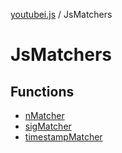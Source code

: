 [youtubei.js](../../../README.md) / JsMatchers

# JsMatchers

## Functions

- [nMatcher](functions/nMatcher.md)
- [sigMatcher](functions/sigMatcher.md)
- [timestampMatcher](functions/timestampMatcher.md)
